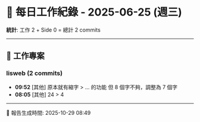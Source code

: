 # 📅 每日工作紀錄 - 2025-06-25 (週三)

**統計**: 工作 2 + Side 0 = 總計 2 commits

---

## 💼 工作專案

### lisweb (2 commits)

- **09:52** [其他] 原本就有縮字 > ... 的功能 但 8 個字不夠，調整為 7 個字
- **08:05** [其他] 24 > 4

---

📅 報告生成時間: 2025-10-29 08:49
